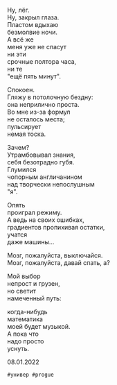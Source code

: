 Ну, лёг.  
Ну, закрыл глаза.  
Пластом вдыхаю  
безмолвие ночи.  
А всё же  
меня уже не спасут  
ни эти   
срочные полтора часа,  
ни те   
"ещё пять минут".  
  
Спокоен.  
Гляжу в потолочную бездну:  
она неприлично проста.  
Во мне из-за формул  
не осталось места;  
пульсирует  
немая тоска.  
  
Зачем?  
Утрамбовывал знания,  
себя безотрадно губя.  
Глумился   
чопорным англичанином  
над творчески непослушным  
"я".  
  
Опять  
проиграл режиму.  
А ведь на своих ошибках,  
градиентов пропихивая остатки,  
учатся  
даже машины...  
  
Мозг, пожалуйста, выключайся.  
Мозг, пожалуйста, давай спать, а?  
  
Мой выбор   
непрост и грузен,  
но светит   
намеченный путь:  
  
когда-нибудь  
математика  
моей будет музыкой.  
А пока что  
надо просто  
уснуть.  
  
  
  
08.01.2022  
```
#универ #progue